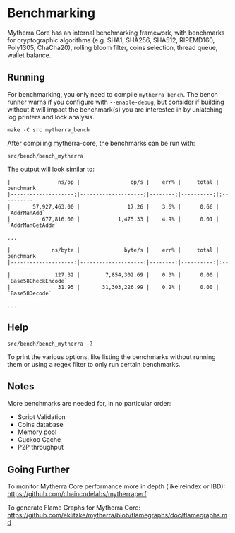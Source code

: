 Benchmarking
============

Mytherra Core has an internal benchmarking framework, with benchmarks
for cryptographic algorithms (e.g. SHA1, SHA256, SHA512, RIPEMD160, Poly1305, ChaCha20), rolling bloom filter, coins selection,
thread queue, wallet balance.

Running
---------------------

For benchmarking, you only need to compile `mytherra_bench`.  The bench runner
warns if you configure with `--enable-debug`, but consider if building without
it will impact the benchmark(s) you are interested in by unlatching log printers
and lock analysis.

    make -C src mytherra_bench

After compiling mytherra-core, the benchmarks can be run with:

    src/bench/bench_mytherra

The output will look similar to:
```
|               ns/op |                op/s |    err% |     total | benchmark
|--------------------:|--------------------:|--------:|----------:|:----------
|       57,927,463.00 |               17.26 |    3.6% |      0.66 | `AddrManAdd`
|          677,816.00 |            1,475.33 |    4.9% |      0.01 | `AddrManGetAddr`

...

|             ns/byte |              byte/s |    err% |     total | benchmark
|--------------------:|--------------------:|--------:|----------:|:----------
|              127.32 |        7,854,302.69 |    0.3% |      0.00 | `Base58CheckEncode`
|               31.95 |       31,303,226.99 |    0.2% |      0.00 | `Base58Decode`

...
```

Help
---------------------

    src/bench/bench_mytherra -?

To print the various options, like listing the benchmarks without running them
or using a regex filter to only run certain benchmarks.

Notes
---------------------
More benchmarks are needed for, in no particular order:
- Script Validation
- Coins database
- Memory pool
- Cuckoo Cache
- P2P throughput

Going Further
--------------------

To monitor Mytherra Core performance more in depth (like reindex or IBD): https://github.com/chaincodelabs/mytherraperf

To generate Flame Graphs for Mytherra Core: https://github.com/eklitzke/mytherra/blob/flamegraphs/doc/flamegraphs.md
